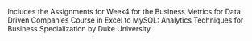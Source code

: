 Includes the Assignments for Week4 for the Business Metrics for Data Driven Companies Course in Excel to MySQL: Analytics Techniques for Business Specialization by Duke University.
